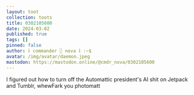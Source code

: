 ```yaml
---
layout: toot
collection: toots
title: 0302105600
date: 2024-03-02
published: true
tags: []
pinned: false
author: ⸸ commander ░ nova ⸸ :~$
avatar: /img/avatar/daemon.jpeg
mastodon: https://mastodon.online/@cmdr_nova/0302105600
---
```


I figured out how to turn off the Automattic president's AI shit on Jetpack and Tumblr, whewFark you photomatt
